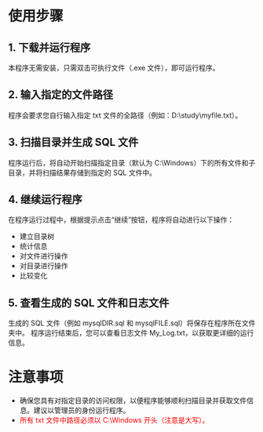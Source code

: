 # 使用步骤

## 1. 下载并运行程序

本程序无需安装，只需双击可执行文件（.exe 文件），即可运行程序。

## 2. 输入指定的文件路径

程序会要求您自行输入指定 txt 文件的全路径（例如：D:\study\myfile.txt）。

## 3. 扫描目录并生成 SQL 文件

程序运行后，将自动开始扫描指定目录（默认为 C:\Windows）下的所有文件和子目录，并将扫描结果存储到指定的 SQL 文件中。


## 4. 继续运行程序

在程序运行过程中，根据提示点击“继续”按钮，程序将自动进行以下操作：
- 建立目录树
- 统计信息
- 对文件进行操作
- 对目录进行操作
- 比较变化

## 5. 查看生成的 SQL 文件和日志文件

生成的 SQL 文件（例如 mysqlDIR.sql 和 mysqlFILE.sql）将保存在程序所在文件夹中。
程序运行结束后，您可以查看日志文件 My_Log.txt，以获取更详细的运行信息。

# 注意事项

- 确保您具有对指定目录的访问权限，以便程序能够顺利扫描目录并获取文件信息。建议以管理员的身份运行程序。
- <font color="red">所有 txt 文件中路径必须以 C:\Windows 开头（注意是大写）。</font>
